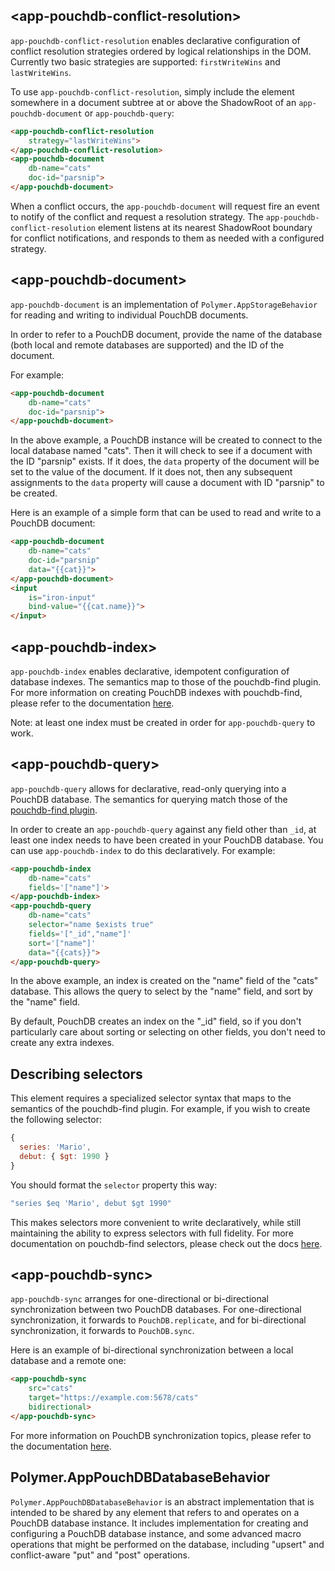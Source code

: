 
<!---

This README is automatically generated from the comments in these files:
app-pouchdb-conflict-resolution.html  app-pouchdb-database-behavior.html  app-pouchdb-document.html  app-pouchdb-index.html  app-pouchdb-query.html  app-pouchdb-sync.html

Edit those files, and our readme bot will duplicate them over here!
Edit this file, and the bot will squash your changes :)

The bot does some handling of markdown. Please file a bug if it does the wrong
thing! https://github.com/PolymerLabs/tedium/issues

-->


## &lt;app-pouchdb-conflict-resolution&gt;

`app-pouchdb-conflict-resolution` enables declarative configuration of conflict
resolution strategies ordered by logical relationships in the DOM. Currently
two basic strategies are supported: `firstWriteWins` and `lastWriteWins`.

To use `app-pouchdb-conflict-resolution`, simply include the element somewhere
in a document subtree at or above the ShadowRoot of an `app-pouchdb-document`
or `app-pouchdb-query`:

```html
<app-pouchdb-conflict-resolution
    strategy="lastWriteWins">
</app-pouchdb-conflict-resolution>
<app-pouchdb-document
    db-name="cats"
    doc-id="parsnip">
</app-pouchdb-document>
```

When a conflict occurs, the `app-pouchdb-document` will request fire an event
to notify of the conflict and request a resolution strategy. The
`app-pouchdb-conflict-resolution` element listens at its nearest ShadowRoot
boundary for conflict notifications, and responds to them as needed with a
configured strategy.



## &lt;app-pouchdb-document&gt;

`app-pouchdb-document` is an implementation of `Polymer.AppStorageBehavior`
for reading and writing to individual PouchDB documents.

In order to refer to a PouchDB document, provide the name of the database
(both local and remote databases are supported) and the ID of the document.

For example:

```html
<app-pouchdb-document
    db-name="cats"
    doc-id="parsnip">
</app-pouchdb-document>
```

In the above example, a PouchDB instance will be created to connect to the
local database named "cats". Then it will check to see if a document with the
ID "parsnip" exists. If it does, the `data` property of the document will be
set to the value of the document. If it does not, then any subsequent
assignments to the `data` property will cause a document with ID "parsnip" to
be created.

Here is an example of a simple form that can be used to read and write to a
PouchDB document:

```html
<app-pouchdb-document
    db-name="cats"
    doc-id="parsnip"
    data="{{cat}}">
</app-pouchdb-document>
<input
    is="iron-input"
    bind-value="{{cat.name}}">
</input>
```



## &lt;app-pouchdb-index&gt;

`app-pouchdb-index` enables declarative, idempotent configuration of database
indexes. The semantics map to those of the pouchdb-find plugin. For more
information on creating PouchDB indexes with pouchdb-find, please refer to the
documentation
[here](https://github.com/nolanlawson/pouchdb-find#dbcreateindexindex--callback).

Note: at least one index must be created in order for `app-pouchdb-query` to
work.



## &lt;app-pouchdb-query&gt;

`app-pouchdb-query` allows for declarative, read-only querying into a PouchDB
database. The semantics for querying match those of the
[pouchdb-find plugin](https://github.com/nolanlawson/pouchdb-find).

In order to create an `app-pouchdb-query` against any field other than `_id`, at
least one index needs to have been created in your PouchDB database. You can use
`app-pouchdb-index` to do this declaratively. For example:

```html
<app-pouchdb-index
    db-name="cats"
    fields='["name"]'>
</app-pouchdb-index>
<app-pouchdb-query
    db-name="cats"
    selector="name $exists true"
    fields='["_id","name"]'
    sort='["name"]'
    data="{{cats}}">
</app-pouchdb-query>
```

In the above example, an index is created on the "name" field of the "cats"
database. This allows the query to select by the "name" field, and sort by the
"name" field.

By default, PouchDB creates an index on the "_id" field, so if you don't
particularly care about sorting or selecting on other fields, you don't need to
create any extra indexes.

## Describing selectors

This element requires a specialized selector syntax that maps to the semantics
of the pouchdb-find plugin. For example, if you wish to create the following
selector:

```javascript
{
  series: 'Mario',
  debut: { $gt: 1990 }
}
```

You should format the `selector` property this way:

```javascript
"series $eq 'Mario', debut $gt 1990"
```

This makes selectors more convenient to write declaratively, while still
maintaining the ability to express selectors with full fidelity. For more
documentation on pouchdb-find selectors, please check out the docs
[here](https://github.com/nolanlawson/pouchdb-find#dbfindrequest--callback).



## &lt;app-pouchdb-sync&gt;

`app-pouchdb-sync` arranges for one-directional or bi-directional
synchronization between two PouchDB databases. For one-directional
synchronization, it forwards to `PouchDB.replicate`, and for bi-directional
synchronization, it forwards to `PouchDB.sync`.

Here is an example of bi-directional synchronization between a local database
and a remote one:

```html
<app-pouchdb-sync
    src="cats"
    target="https://example.com:5678/cats"
    bidirectional>
</app-pouchdb-sync>
```

For more information on PouchDB synchronization topics, please refer to the
documentation [here](https://pouchdb.com/guides/replication.html).



## Polymer.AppPouchDBDatabaseBehavior

`Polymer.AppPouchDBDatabaseBehavior` is an abstract implementation that
is intended to be shared by any element that refers to and operates on a
PouchDB database instance. It includes implementation for creating and
configuring a PouchDB database instance, and some advanced macro
operations that might be performed on the database, including "upsert"
and conflict-aware "put" and "post" operations.


